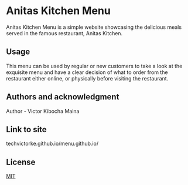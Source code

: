 # Anitas Kitchen Menu

Anitas Kitchen Menu is a simple website showcasing the delicious meals served in the famous restaurant, Anitas Kitchen.

## Usage

This menu can be used by regular or new customers to take a look at the exquisite menu and have a clear decision of what to order
from the restaurant either online, or physically before visiting the restaurant.

## Authors and acknowledgment

Author - Victor Kibocha Maina

## Link to site

techvictorke.github.io/menu.github.io/

## License
[MIT](https://choosealicense.com/licenses/mit/#)
